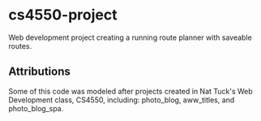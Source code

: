 # cs4550-project
Web development project creating a running route planner with saveable routes.  

## Attributions
Some of this code was modeled after projects created in Nat Tuck's Web Development class, CS4550, including: photo_blog, aww_titles, and photo_blog_spa.  
